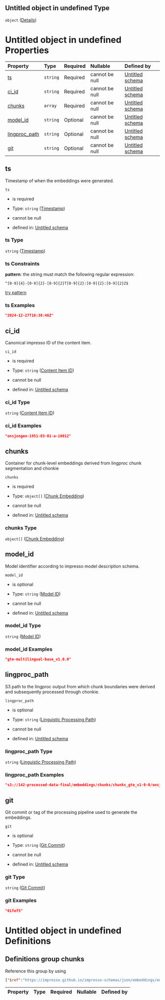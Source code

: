 ## Untitled object in undefined Type

`object` ([Details](embeddings-chunks.md))

# Untitled object in undefined Properties

| Property                         | Type     | Required | Nullable       | Defined by                                                                                                                                                                                          |
| :------------------------------- | :------- | :------- | :------------- | :-------------------------------------------------------------------------------------------------------------------------------------------------------------------------------------------------- |
| [ts](#ts)                        | `string` | Required | cannot be null | [Untitled schema](embeddings-chunks-properties-timestamp.md "#/properties/ts#/properties/ts")                                                                                                       |
| [ci\_id](#ci_id)                 | `string` | Required | cannot be null | [Untitled schema](embeddings-chunks-properties-content-item-id.md "#/properties/ci_id#/properties/ci_id")                                                                                           |
| [chunks](#chunks)                | `array`  | Required | cannot be null | [Untitled schema](embeddings-chunks-properties-chunk-embeddings.md "https://impresso.github.io/impresso-schemas/json/embeddings/embeddings-chunks.schema.json#/properties/chunks")                  |
| [model\_id](#model_id)           | `string` | Optional | cannot be null | [Untitled schema](embeddings-chunks-properties-model-id.md "https://impresso.github.io/impresso-schemas/json/embeddings/embeddings-chunks.schema.json#/properties/model_id")                        |
| [lingproc\_path](#lingproc_path) | `string` | Optional | cannot be null | [Untitled schema](embeddings-chunks-properties-linguistic-processing-path.md "https://impresso.github.io/impresso-schemas/json/embeddings/embeddings-chunks.schema.json#/properties/lingproc_path") |
| [git](#git)                      | `string` | Optional | cannot be null | [Untitled schema](embeddings-chunks-properties-git-commit.md "https://impresso.github.io/impresso-schemas/json/embeddings/embeddings-chunks.schema.json#/properties/git")                           |

## ts

Timestamp of when the embeddings were generated.

`ts`

*   is required

*   Type: `string` ([Timestamp](embeddings-chunks-properties-timestamp.md))

*   cannot be null

*   defined in: [Untitled schema](embeddings-chunks-properties-timestamp.md "#/properties/ts#/properties/ts")

### ts Type

`string` ([Timestamp](embeddings-chunks-properties-timestamp.md))

### ts Constraints

**pattern**: the string must match the following regular expression:&#x20;

```regexp
^[0-9]{4}-[0-9]{2}-[0-9]{2}T[0-9]{2}:[0-9]{2}:[0-9]{2}Z$
```

[try pattern](https://regexr.com/?expression=%5E%5B0-9%5D%7B4%7D-%5B0-9%5D%7B2%7D-%5B0-9%5D%7B2%7DT%5B0-9%5D%7B2%7D%3A%5B0-9%5D%7B2%7D%3A%5B0-9%5D%7B2%7DZ%24 "try regular expression with regexr.com")

### ts Examples

```json
"2024-12-27T16:38:46Z"
```

## ci\_id

Canonical impresso ID of the content item.

`ci_id`

*   is required

*   Type: `string` ([Content Item ID](embeddings-chunks-properties-content-item-id.md))

*   cannot be null

*   defined in: [Untitled schema](embeddings-chunks-properties-content-item-id.md "#/properties/ci_id#/properties/ci_id")

### ci\_id Type

`string` ([Content Item ID](embeddings-chunks-properties-content-item-id.md))

### ci\_id Examples

```json
"onsjongen-1951-03-01-a-i0012"
```

## chunks

Container for chunk-level embeddings derived from lingproc chunk segmentation and chonkie

`chunks`

*   is required

*   Type: `object[]` ([Chunk Embedding](embeddings-chunks-definitions-chunk-embeddings-chunk-embedding.md))

*   cannot be null

*   defined in: [Untitled schema](embeddings-chunks-properties-chunk-embeddings.md "https://impresso.github.io/impresso-schemas/json/embeddings/embeddings-chunks.schema.json#/properties/chunks")

### chunks Type

`object[]` ([Chunk Embedding](embeddings-chunks-definitions-chunk-embeddings-chunk-embedding.md))

## model\_id

Model identifier according to impresso model description schema.

`model_id`

*   is optional

*   Type: `string` ([Model ID](embeddings-chunks-properties-model-id.md))

*   cannot be null

*   defined in: [Untitled schema](embeddings-chunks-properties-model-id.md "https://impresso.github.io/impresso-schemas/json/embeddings/embeddings-chunks.schema.json#/properties/model_id")

### model\_id Type

`string` ([Model ID](embeddings-chunks-properties-model-id.md))

### model\_id Examples

```json
"gte-multilingual-base_v1.0.0"
```

## lingproc\_path

S3 path to the lingproc output from which chunk boundaries were derived and subsequently processed through chonkie.

`lingproc_path`

*   is optional

*   Type: `string` ([Linguistic Processing Path](embeddings-chunks-properties-linguistic-processing-path.md))

*   cannot be null

*   defined in: [Untitled schema](embeddings-chunks-properties-linguistic-processing-path.md "https://impresso.github.io/impresso-schemas/json/embeddings/embeddings-chunks.schema.json#/properties/lingproc_path")

### lingproc\_path Type

`string` ([Linguistic Processing Path](embeddings-chunks-properties-linguistic-processing-path.md))

### lingproc\_path Examples

```json
"s3://142-processed-data-final/embeddings/chunks/chunks_gte_v1-0-0/onsjongen/onsjongen-1951-chunk-embeddings.jsonl.bz2"
```

## git

Git commit or tag of the processing pipeline used to generate the embeddings.

`git`

*   is optional

*   Type: `string` ([Git Commit](embeddings-chunks-properties-git-commit.md))

*   cannot be null

*   defined in: [Untitled schema](embeddings-chunks-properties-git-commit.md "https://impresso.github.io/impresso-schemas/json/embeddings/embeddings-chunks.schema.json#/properties/git")

### git Type

`string` ([Git Commit](embeddings-chunks-properties-git-commit.md))

### git Examples

```json
"01fef5"
```

# Untitled object in undefined Definitions

## Definitions group chunks

Reference this group by using

```json
{"$ref":"https://impresso.github.io/impresso-schemas/json/embeddings/embeddings-chunks.schema.json#/definitions/chunks"}
```

| Property | Type | Required | Nullable | Defined by |
| :------- | :--- | :------- | :------- | :--------- |

